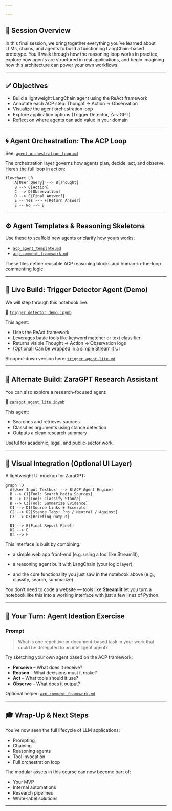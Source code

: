 ```yaml
---

---
```


## 🧭 Session Overview

In this final session, we bring together everything you’ve learned about LLMs, chains, and agents to build a functioning LangChain-based prototype. You'll walk through how the reasoning loop works in practice, explore how agents are structured in real applications, and begin imagining how this architecture can power your own workflows.

---

## ✅ Objectives

* Build a lightweight LangChain agent using the ReAct framework  
* Annotate each ACP step: Thought → Action → Observation  
* Visualize the agent orchestration loop  
* Explore application options (Trigger Detector, ZaraGPT)  
* Reflect on where agents can add value in your domain  

---

## 🌀 Agent Orchestration: The ACP Loop

See: [`agent_orchestration_loop.md`](../../codebook/agents/agent_orchestration_loop.md)

The orchestration layer governs how agents plan, decide, act, and observe. Here’s the full loop in action:

```mermaid
flowchart LR
    A[User Query] --> B[Thought]
    B --> C[Action]
    C --> D[Observation]
    D --> E{Final Answer?}
    E -- Yes --> F[Return Answer]
    E -- No --> B
```

---

## ⚙️ Agent Templates & Reasoning Skeletons

Use these to scaffold new agents or clarify how yours works:

- [`acp_agent_template.md`](../../codebook/templates/acp_agent_template.md)  
- [`acp_comment_framework.md`](../../codebook/templates/acp_comment_framework.md)

These files define reusable ACP reasoning blocks and human-in-the-loop commenting logic.

---

## 🔬 Live Build: Trigger Detector Agent (Demo)

We will step through this notebook live:

📓 [`trigger_detector_demo.ipynb`](../../notebooks/trigger_detector_demo.ipynb)

This agent:
- Uses the ReAct framework
- Leverages basic tools like keyword matcher or text classifier
- Returns visible Thought → Action → Observation logs
- (Optional) Can be wrapped in a simple Streamlit UI

Stripped-down version here: [`trigger_agent_lite.md`](../../codebook/agents/trigger_agent_lite.md)

---

## 🧪 Alternate Build: ZaraGPT Research Assistant

You can also explore a research-focused agent:

📓 [`zaragpt_agent_lite.ipynb`](../../notebooks/zaragpt_agent_lite.ipynb)

This agent:
- Searches and retrieves sources  
- Classifies arguments using stance detection  
- Outputs a clean research summary  

Useful for academic, legal, and public-sector work.

---

## 🧱 Visual Integration (Optional UI Layer)

A lightweight UI mockup for ZaraGPT:

```mermaid
graph TD
  A[User Input Textbox] --> B[ACP Agent Engine]
  B --> C1[Tool: Search Media Sources]
  B --> C2[Tool: Classify Stance]
  B --> C3[Tool: Summarize Evidence]
  C1 --> D1[Source Links + Excerpts]
  C2 --> D2[Stance Tags: Pro / Neutral / Against]
  C3 --> D3[Briefing Output]

  D1 --> E[Final Report Panel]
  D2 --> E
  D3 --> E

```

This interface is built by combining:

- a simple web app front-end (e.g. using a tool like Streamlit),

- a reasoning agent built with LangChain (your logic layer),

- and the core functionality you just saw in the notebook above (e.g., classify, search, summarize).

You don’t need to code a website — tools like **Streamlit** let you turn a notebook like this into a working interface with just a few lines of Python.

---

## 💭 Your Turn: Agent Ideation Exercise

### Prompt

> What is one repetitive or document-based task in your work that could be delegated to an intelligent agent?

Try sketching your own agent based on the ACP framework:

- **Perceive** – What does it receive?
- **Reason** – What decisions must it make?
- **Act** – What tools should it use?
- **Observe** – What does it output?

Optional helper: [`acp_comment_framework.md`](../../codebook/templates/acp_comment_framework.md)

---

## 🎓 Wrap-Up & Next Steps

You’ve now seen the full lifecycle of LLM applications:
- Prompting  
- Chaining  
- Reasoning agents  
- Tool invocation  
- Full orchestration loop

The modular assets in this course can now become part of:
- Your MVP
- Internal automations
- Research pipelines
- White-label solutions

---


